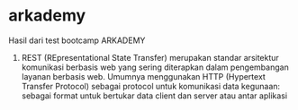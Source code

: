 # arkademy
Hasil dari test bootcamp ARKADEMY

1. REST (REpresentational State Transfer) merupakan standar arsitektur komunikasi berbasis web yang sering diterapkan dalam pengembangan layanan berbasis web. Umumnya menggunakan HTTP (Hypertext Transfer Protocol) sebagai protocol untuk komunikasi data
kegunaan: sebagai format untuk bertukar data client dan server atau antar aplikasi
